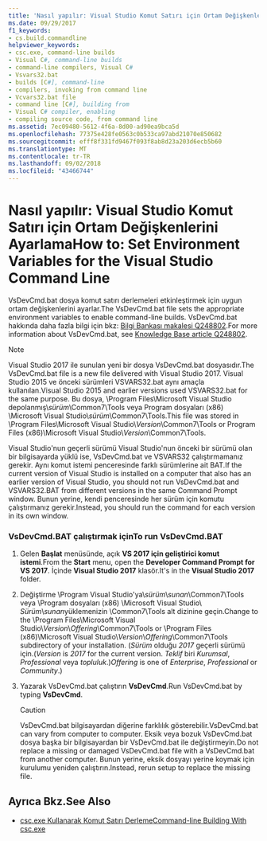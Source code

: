 ```yaml
---
title: 'Nasıl yapılır: Visual Studio Komut Satırı için Ortam Değişkenlerini Ayarlama'
ms.date: 09/29/2017
f1_keywords:
- cs.build.commandline
helpviewer_keywords:
- csc.exe, command-line builds
- Visual C#, command-line builds
- command-line compilers, Visual C#
- Vsvars32.bat
- builds [C#], command-line
- compilers, invoking from command line
- Vcvars32.bat file
- command line [C#], building from
- Visual C# compiler, enabling
- compiling source code, from command line
ms.assetid: 7ec09480-5612-4f6a-8d00-ad90ea9bca5d
ms.openlocfilehash: 77375e428fe0563c0b533ca97abd21070e850682
ms.sourcegitcommit: efff8f331fd9467f093f8ab8d23a203d6ecb5b60
ms.translationtype: MT
ms.contentlocale: tr-TR
ms.lasthandoff: 09/02/2018
ms.locfileid: "43466744"
---
```

# <a name="how-to-set-environment-variables-for-the-visual-studio-command-line"></a><span data-ttu-id="6a70a-102">Nasıl yapılır: Visual Studio Komut Satırı için Ortam Değişkenlerini Ayarlama</span><span class="sxs-lookup"><span data-stu-id="6a70a-102">How to: Set Environment Variables for the Visual Studio Command Line</span></span>

<span data-ttu-id="6a70a-103">VsDevCmd.bat dosya komut satırı derlemeleri etkinleştirmek için uygun ortam değişkenlerini ayarlar.</span><span class="sxs-lookup"><span data-stu-id="6a70a-103">The VsDevCmd.bat file sets the appropriate environment variables to enable command-line builds.</span></span> <span data-ttu-id="6a70a-104">VsDevCmd.bat hakkında daha fazla bilgi için bkz: [Bilgi Bankası makalesi Q248802](https://support.microsoft.com/help/248802/you-receive-the-out-of-environment-space-error-message-when-you-execut).</span><span class="sxs-lookup"><span data-stu-id="6a70a-104">For more information about VsDevCmd.bat, see [Knowledge Base article Q248802](https://support.microsoft.com/help/248802/you-receive-the-out-of-environment-space-error-message-when-you-execut).</span></span>  

> [!NOTE]
> <span data-ttu-id="6a70a-105">Visual Studio 2017 ile sunulan yeni bir dosya VsDevCmd.bat dosyasıdır.</span><span class="sxs-lookup"><span data-stu-id="6a70a-105">The VsDevCmd.bat file is a new file delivered with Visual Studio 2017.</span></span> <span data-ttu-id="6a70a-106">Visual Studio 2015 ve önceki sürümleri VSVARS32.bat aynı amaçla kullanılan.</span><span class="sxs-lookup"><span data-stu-id="6a70a-106">Visual Studio 2015 and earlier versions used VSVARS32.bat for the same purpose.</span></span> <span data-ttu-id="6a70a-107">Bu dosya, \Program Files\Microsoft Visual Studio depolanmış\\*sürüm*\Common7\Tools veya Program dosyaları (x86) \Microsoft Visual Studio\\*sürüm*\Common7\Tools.</span><span class="sxs-lookup"><span data-stu-id="6a70a-107">This file was stored in \Program Files\Microsoft Visual Studio\\*Version*\Common7\Tools or Program Files (x86)\Microsoft Visual Studio\\*Version*\Common7\Tools.</span></span>
  
<span data-ttu-id="6a70a-108">Visual Studio'nun geçerli sürümü Visual Studio'nun önceki bir sürümü olan bir bilgisayarda yüklü ise, VsDevCmd.bat ve VSVARS32 çalıştırmamanız gerekir. Aynı komut istemi penceresinde farklı sürümlerine ait BAT.</span><span class="sxs-lookup"><span data-stu-id="6a70a-108">If the current version of Visual Studio is installed on a computer that also has an earlier version of Visual Studio, you should not run VsDevCmd.bat and VSVARS32.BAT from different versions in the same Command Prompt window.</span></span> <span data-ttu-id="6a70a-109">Bunun yerine, kendi penceresinde her sürüm için komutu çalıştırmanız gerekir.</span><span class="sxs-lookup"><span data-stu-id="6a70a-109">Instead, you should run the command for each version in its own window.</span></span>
  
### <a name="to-run-vsdevcmdbat"></a><span data-ttu-id="6a70a-110">VsDevCmd.BAT çalıştırmak için</span><span class="sxs-lookup"><span data-stu-id="6a70a-110">To run VsDevCmd.BAT</span></span>  
  
1.  <span data-ttu-id="6a70a-111">Gelen **Başlat** menüsünde, açık **VS 2017 için geliştirici komut istemi**.</span><span class="sxs-lookup"><span data-stu-id="6a70a-111">From the **Start** menu, open the **Developer Command Prompt for VS 2017**.</span></span>  <span data-ttu-id="6a70a-112">İçinde **Visual Studio 2017** klasör.</span><span class="sxs-lookup"><span data-stu-id="6a70a-112">It's in the **Visual Studio 2017** folder.</span></span>
  
2.  <span data-ttu-id="6a70a-113">Değiştirme \Program Visual Studio'ya\\*sürüm*\\*sunan*\Common7\Tools veya \Program dosyaları (x86) \Microsoft Visual Studio\\ *Sürüm*\\*sunan*yüklemenizin \Common7\Tools alt dizinine geçin.</span><span class="sxs-lookup"><span data-stu-id="6a70a-113">Change to the \Program Files\Microsoft Visual Studio\\*Version*\\*Offering*\Common7\Tools or \Program Files (x86)\Microsoft Visual Studio\\*Version*\\*Offering*\Common7\Tools subdirectory of your installation.</span></span>  <span data-ttu-id="6a70a-114">(*Sürüm* olduğu *2017* geçerli sürümü için.</span><span class="sxs-lookup"><span data-stu-id="6a70a-114">(*Version* is *2017* for the current version.</span></span> <span data-ttu-id="6a70a-115">*Teklif* biri *Kurumsal*, *Professional* veya *topluluk*.)</span><span class="sxs-lookup"><span data-stu-id="6a70a-115">*Offering* is one of *Enterprise*, *Professional* or *Community*.)</span></span>
  
3.  <span data-ttu-id="6a70a-116">Yazarak VsDevCmd.bat çalıştırın **VsDevCmd**.</span><span class="sxs-lookup"><span data-stu-id="6a70a-116">Run VsDevCmd.bat by typing **VsDevCmd**.</span></span>  
  
    > [!CAUTION]
    >  <span data-ttu-id="6a70a-117">VsDevCmd.bat bilgisayardan diğerine farklılık gösterebilir.</span><span class="sxs-lookup"><span data-stu-id="6a70a-117">VsDevCmd.bat can vary from computer to computer.</span></span> <span data-ttu-id="6a70a-118">Eksik veya bozuk VsDevCmd.bat dosya başka bir bilgisayardan bir VsDevCmd.bat ile değiştirmeyin.</span><span class="sxs-lookup"><span data-stu-id="6a70a-118">Do not replace a missing or damaged VsDevCmd.bat file with a VsDevCmd.bat from another computer.</span></span> <span data-ttu-id="6a70a-119">Bunun yerine, eksik dosyayı yerine koymak için kurulumu yeniden çalıştırın.</span><span class="sxs-lookup"><span data-stu-id="6a70a-119">Instead, rerun setup to replace the missing file.</span></span>  
  
## <a name="see-also"></a><span data-ttu-id="6a70a-120">Ayrıca Bkz.</span><span class="sxs-lookup"><span data-stu-id="6a70a-120">See Also</span></span>  

- [<span data-ttu-id="6a70a-121">csc.exe Kullanarak Komut Satırı Derleme</span><span class="sxs-lookup"><span data-stu-id="6a70a-121">Command-line Building With csc.exe</span></span>](../../../csharp/language-reference/compiler-options/command-line-building-with-csc-exe.md)
